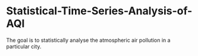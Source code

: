 # Statistical-Time-Series-Analysis-of-AQI
The goal is to statistically analyse the atmospheric air pollution in a particular city.
